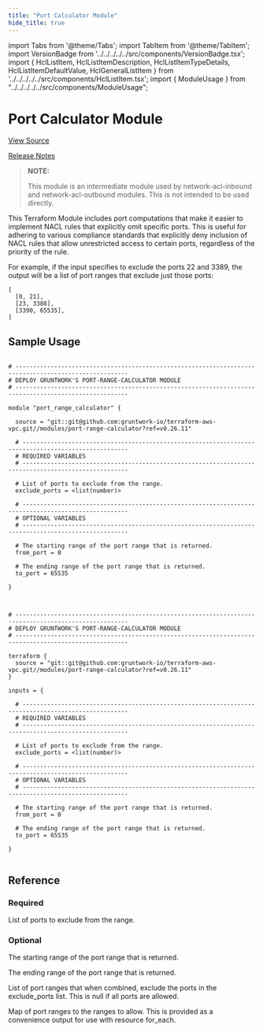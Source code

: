 ```yaml
---
title: "Port Calculator Module"
hide_title: true
---
```


import Tabs from '@theme/Tabs';
import TabItem from '@theme/TabItem';
import VersionBadge from '../../../../../src/components/VersionBadge.tsx';
import { HclListItem, HclListItemDescription, HclListItemTypeDetails, HclListItemDefaultValue, HclGeneralListItem } from '../../../../../src/components/HclListItem.tsx';
import { ModuleUsage } from "../../../../../src/components/ModuleUsage";

<VersionBadge repoTitle="VPC Modules" version="0.26.11" lastModifiedVersion="0.22.3"/>

# Port Calculator Module

<a href="https://github.com/gruntwork-io/terraform-aws-vpc/tree/v0.26.11/modules/port-range-calculator" className="link-button" title="View the source code for this module in GitHub.">View Source</a>

<a href="https://github.com/gruntwork-io/terraform-aws-vpc/releases/tag/v0.22.3" className="link-button" title="Release notes for only versions which impacted this module.">Release Notes</a>

> **NOTE:**
>
> This module is an intermediate module used by network-acl-inbound and network-acl-outbound modules. This is not
> intended to be used directly.

This Terraform Module includes port computations that make it easier to implement NACL rules that
explicitly omit specific ports. This is useful for adhering to various compliance standards that explicitly deny
inclusion of NACL rules that allow unrestricted access to certain ports, regardless of the priority of the rule.

For example, if the input specifies to exclude the ports 22 and 3389, the output will be a list of port ranges that exclude
just those ports:

```
[
  [0, 21],
  [23, 3388],
  [3390, 65535],
]
```

## Sample Usage

<Tabs>
<TabItem value="terraform" label="Terraform" default>

```hcl title="main.tf"

# ------------------------------------------------------------------------------------------------------
# DEPLOY GRUNTWORK'S PORT-RANGE-CALCULATOR MODULE
# ------------------------------------------------------------------------------------------------------

module "port_range_calculator" {

  source = "git::git@github.com:gruntwork-io/terraform-aws-vpc.git//modules/port-range-calculator?ref=v0.26.11"

  # ----------------------------------------------------------------------------------------------------
  # REQUIRED VARIABLES
  # ----------------------------------------------------------------------------------------------------

  # List of ports to exclude from the range.
  exclude_ports = <list(number)>

  # ----------------------------------------------------------------------------------------------------
  # OPTIONAL VARIABLES
  # ----------------------------------------------------------------------------------------------------

  # The starting range of the port range that is returned.
  from_port = 0

  # The ending range of the port range that is returned.
  to_port = 65535

}


```

</TabItem>
<TabItem value="terragrunt" label="Terragrunt" default>

```hcl title="terragrunt.hcl"

# ------------------------------------------------------------------------------------------------------
# DEPLOY GRUNTWORK'S PORT-RANGE-CALCULATOR MODULE
# ------------------------------------------------------------------------------------------------------

terraform {
  source = "git::git@github.com:gruntwork-io/terraform-aws-vpc.git//modules/port-range-calculator?ref=v0.26.11"
}

inputs = {

  # ----------------------------------------------------------------------------------------------------
  # REQUIRED VARIABLES
  # ----------------------------------------------------------------------------------------------------

  # List of ports to exclude from the range.
  exclude_ports = <list(number)>

  # ----------------------------------------------------------------------------------------------------
  # OPTIONAL VARIABLES
  # ----------------------------------------------------------------------------------------------------

  # The starting range of the port range that is returned.
  from_port = 0

  # The ending range of the port range that is returned.
  to_port = 65535

}


```

</TabItem>
</Tabs>




## Reference

<Tabs>
<TabItem value="inputs" label="Inputs" default>

### Required

<HclListItem name="exclude_ports" requirement="required" type="list(number)">
<HclListItemDescription>

List of ports to exclude from the range.

</HclListItemDescription>
</HclListItem>

### Optional

<HclListItem name="from_port" requirement="optional" type="number">
<HclListItemDescription>

The starting range of the port range that is returned.

</HclListItemDescription>
<HclListItemDefaultValue defaultValue="0"/>
</HclListItem>

<HclListItem name="to_port" requirement="optional" type="number">
<HclListItemDescription>

The ending range of the port range that is returned.

</HclListItemDescription>
<HclListItemDefaultValue defaultValue="65535"/>
</HclListItem>

</TabItem>
<TabItem value="outputs" label="Outputs">

<HclListItem name="allowed_port_ranges_list">
<HclListItemDescription>

List of port ranges that when combined, exclude the ports in the exclude_ports list. This is null if all ports are allowed.

</HclListItemDescription>
</HclListItem>

<HclListItem name="allowed_port_ranges_map">
<HclListItemDescription>

Map of port ranges to the ranges to allow. This is provided as a convenience output for use with resource for_each.

</HclListItemDescription>
</HclListItem>

</TabItem>
</Tabs>


<!-- ##DOCS-SOURCER-START
{
  "originalSources": [
    "https://github.com/gruntwork-io/terraform-aws-vpc/tree/v0.26.11/modules/port-range-calculator/readme.md",
    "https://github.com/gruntwork-io/terraform-aws-vpc/tree/v0.26.11/modules/port-range-calculator/variables.tf",
    "https://github.com/gruntwork-io/terraform-aws-vpc/tree/v0.26.11/modules/port-range-calculator/outputs.tf"
  ],
  "sourcePlugin": "module-catalog-api",
  "hash": "5cadcf2203c393a1f8249f677009600e"
}
##DOCS-SOURCER-END -->
